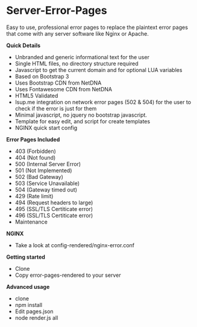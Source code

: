 Server-Error-Pages
==================

Easy to use, professional error pages to replace the plaintext error pages that come with any server software like Nginx or Apache.

**Quick Details**
* Unbranded and generic informational text for the user
* Single HTML files, no directory structure required
* Javascript to get the current domain and for optional LUA variables
* Based on Bootstrap 3
* Uses Bootstrap CDN from NetDNA
* Uses Fontawesome CDN from NetDNA
* HTML5 Validated
* Isup.me integration on network error pages (502 & 504) for the user to check if the error is just for them
* Minimal javascript, no jquery no bootstrap javascript.
* Template for easy edit, and script for create templates
* NGINX quick start config

**Error Pages Included**
* 403 (Forbidden)
* 404 (Not found)
* 500 (Internal Server Error)
* 501 (Not Implemented)
* 502 (Bad Gateway)
* 503 (Service Unavailable)
* 504 (Gateway timed out)
* 429 (Rate limit)
* 494 (Request headers to large)
* 495 (SSL/TLS Certiticate error)
* 496 (SSL/TLS Certiticate error)
* Maintenance

**NGINX**
* Take a look at config-rendered/nginx-error.conf

**Getting started**
* Clone
* Copy error-pages-rendered to your server

**Advanced usage**
* clone
* npm install
* Edit pages.json
* node render.js all
